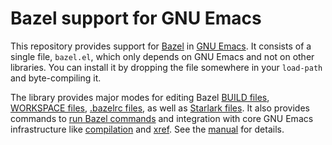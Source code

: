 # Bazel support for GNU Emacs

This repository provides support for [Bazel][] in [GNU Emacs][].  It consists of
a single file, `bazel.el`, which only depends on GNU Emacs and not on other
libraries.  You can install it by dropping the file somewhere in your
`load-path` and byte-compiling it.

The library provides major modes for editing Bazel [BUILD files][], [WORKSPACE
files][], [.bazelrc files][], as well as [Starlark files][].  It also provides
commands to [run Bazel commands][] and integration with core GNU Emacs
infrastructure like [compilation][] and [xref][].  See the [manual][] for
details.

[Bazel]: https://bazel.build/
[GNU Emacs]: https://www.gnu.org/software/emacs/
[BUILD files]: https://docs.bazel.build/build-ref.html#BUILD_files
[WORKSPACE files]: https://docs.bazel.build/build-ref.html#packages_targets
[.bazelrc files]: https://docs.bazel.build/guide.html#bazelrc
[Starlark files]: https://docs.bazel.build/skylark/language.html
[run Bazel commands]: https://docs.bazel.build/guide.html
[compilation]: https://www.gnu.org/software/emacs/manual/html_node/emacs/Compilation.html
[xref]: https://www.gnu.org/software/emacs/manual/html_node/emacs/Xref.html
[manual]: manual.org

